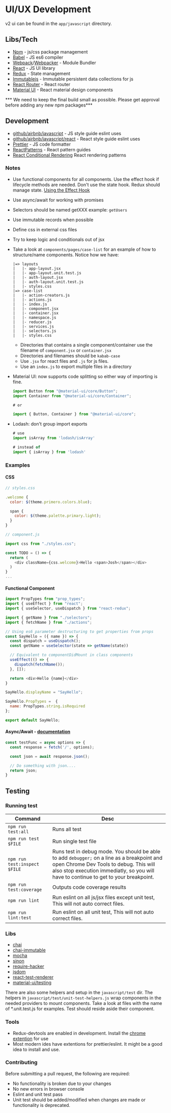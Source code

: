 <!-- Copyright (c) 2014 - 2023 UNICEF. All rights reserved. -->

# UI/UX Development

v2 ui can be found in the `app/javascript` directory.

## Libs/Tech
- [Npm](https://www.npmjs.com/) - js/css package management
- [Babel](https://babeljs.io/) - JS es6 compiler
- [Webpack](https://webpack.js.org/)/[Webpacker](https://github.com/rails/webpacker) - Module Bundler
- [React](https://reactjs.org/) - JS UI library
- [Redux](https://redux.js.org/) - State management
- [Immutablejs](https://github.com/immutable-js/immutable-js) - Immutable persistent data collections for js
- [React Router](https://github.com/ReactTraining/react-router) - React router
- [Material UI](https://next.material-ui.com/) -  React material design components

*** We need to keep the final build small as possible. Please get approval before adding any new npm packages***

## Development
- [github/airbnb/javascript](https://github.com/airbnb/javascript) - JS style guide eslint uses
- [github/airbnb/javascript/react](https://github.com/airbnb/javascript/tree/master/react) - React style guide eslint uses
- [Prettier](https://prettier.io/) - JS code formatter
- [ReactPatterns](https://reactpatterns.com/) - React pattern guides
- [React Conditional Rendering](https://www.robinwieruch.de/conditional-rendering-react/) React rendering patterns

### Notes
- Use functional components for all components. Use the effect hook if lifecycle methods are needed. Don't use the state hook. Redux should manage state. [Using the Effect Hook](https://reactjs.org/docs/hooks-effect.html)
- Use async/await for working with promises
- Selectors should be named getXXX example: `getUsers`
- Use immutable records when possible
- Define css in external css files
- Try to keep logic and conditionals out of jsx
- Take a look at `components/pages/case-list` for an example of how to structure/name components. Notice how we have:
  ```
  |=> layouts
  |   |- app-layout.jsx
  |   |- app-layout.unit.test.js
  |   |- auth-layout.jsx
  |   |- auth-layout.unit.test.js
  |   |- styles.css
  |=> case-list
  |   |- action-creators.js
  |   |- actions.js
  |   |- index.js
  |   |- component.jsx
  |   |- container.jsx
  |   |- namespace.js
  |   |- reducer.js
  |   |- services.js
  |   |- selectors.js
  |   |- styles.css
  ```
  - Directories that contains a single component/container use the filename of `component.jsx` or `container.jsx`
  - Directories and filenames should be `kabab-case`
  - Use `.jsx` for react files and `.js` for js files.
  - Use an `index.js` to export multiple files in a directory

- Material UI: now supports code splitting so either way of importing is fine.

  ```js
  import Button from "@material-ui/core/Button";
  import Container from "@material-ui/core/Container";

  # or

  import { Button, Container } from "@material-ui/core";
  ```
- Lodash: don't group import exports

  ```js
  # use
  import isArray from 'lodash/isArray'

  # instead of
  import { isArray } from 'lodash'
  ```

### Examples

#### CSS

```js
// styles.css

.welcome {
  color: $(theme.primero.colors.blue);

  span {
    color: $(theme.palette.primary.light);
  }
}
```

```js
// component.js

import css from "./styles.css";

const TODO = () => {
  return (
    <div className={css.welcome}>Hello <span>Josh</span></div>
  )
}
...
```

#### Functional Component
```js
import PropTypes from "prop_types";
import { useEffect } from "react";
import { useSelector, useDispatch } from "react-redux";

import { getName } from "./selectors";
import { fetchName } from "./actions";

// Using es6 parameter destructuring to get properties from props
const SayHello = ({ name }) => {
  const dispatch = useDispatch();
  const getName = useSelector(state => getName(state))

  // Equivalent to componentDidMount in class components
  useEffect(() => {
    dispatch(fetchName());
  }, []);

  return <div>Hello {name}</div>
}

SayHello.displayName = "SayHello";

SayHello.PropTypes =  {
  name: PropTypes.string.isRequired
};

export default SayHello;
```

#### Async/Await - [documentation](https://developer.mozilla.org/en-US/docs/Web/JavaScript/Reference/Statements/async_function)

```js
const testFunc = async options => {
  const response = fetch('/', options);

  const json = await response.json();

  // Do something with json....
  return json;
}
```

## Testing
### Running test
| Command | Desc |
| ------------------ | ----------- |
| `npm run test:all` | Runs all test |
| `npm run test $FILE` | Run single test file |
| `npm run test:inspect $FILE` | Runs test in debug mode. You should be able to add `debugger;` on a line as a breakpoint and open Chrome Dev Tools to debug. This will also stop execution immediatly, so you will have to continue to get to your breakpoint. |
| `npm run test:coverage` | Outputs code coverage results |
| `npm run lint` | Run eslint on all js/jsx files except unit test, This will not auto correct files. |
| `npm run lint:test` | Run eslint on all unit test, This will not auto correct files. |

### Libs
- [chai](https://www.chaijs.com/)
- [chai-immutable](https://github.com/astorije/chai-immutable)
- [mocha](https://mochajs.org/)
- [sinon](https://sinonjs.org/)
- [require-hacker](https://github.com/catamphetamine/require-hacker)
- [jsdom](https://github.com/jsdom/jsdom)
- [react-test-renderer](https://reactjs.org/docs/test-renderer.html)
- [material-ui/testing](https://material-ui.com/guides/testing/#testing)

There are also some helpers and setup in the `javascript/test` dir. The helpers in `javascript/test/unit-test-helpers.js` wrap components in the needed providers to mount components. Take a look at files with the name of *.unit.test.js for examples. Test should reside aside their component.

### Tools
- Redux-devtools are enabled in development. Install the [chrome extention](https://chrome.google.com/webstore/detail/redux-devtools/lmhkpmbekcpmknklioeibfkpmmfibljd?hl=en) for use
- Most modern ides have extentions for prettier/eslint. It might be a good idea to install and use.

### Contributing
Before submitting a pull request, the following are required:
- No functionality is broken due to your changes
- No new errors in browser console
- Eslint and unit test pass
- Unit test should be added/modified when changes are made or functionality is deprecated.
